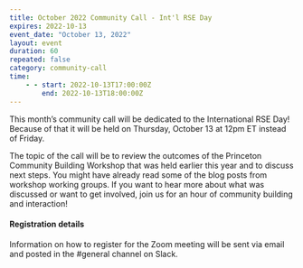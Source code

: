 ```yaml
---
title: October 2022 Community Call - Int'l RSE Day 
expires: 2022-10-13
event_date: "October 13, 2022"
layout: event
duration: 60
repeated: false
category: community-call
time:
    - - start: 2022-10-13T17:00:00Z
        end: 2022-10-13T18:00:00Z
---
```


This month’s community call will be dedicated to the International RSE Day! Because of that it will be held on Thursday, October 13 at 12pm ET instead of Friday.

The topic of the call will be to review the outcomes of the Princeton Community Building Workshop that was held earlier this year and to discuss next steps. 
You might have already read some of the blog posts from workshop working groups. 
If you want to hear more about what was discussed or want to get involved, join us for an hour of community building and interaction!

#### Registration details
Information on how to register for the Zoom meeting will be sent via email
and posted in the #general channel on Slack.
